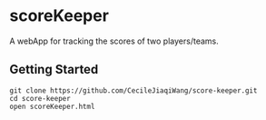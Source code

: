 # scoreKeeper
A webApp for tracking the scores of two players/teams.

## Getting Started
```
git clone https://github.com/CecileJiaqiWang/score-keeper.git
cd score-keeper
open scoreKeeper.html
```
